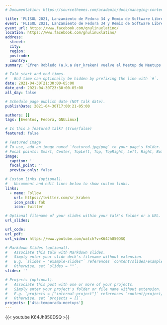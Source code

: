 ```yaml
---
# Documentation: https://sourcethemes.com/academic/docs/managing-content/

title: 'FLISOL 2021, Lanzamiento de Fedora 34 y Remix de Software Libre.'
event: 'FLISOL 2021, Lanzamiento de Fedora 34 y Remix de Software Libre.'
event_url: https://www.facebook.com/gnulinuxlatino/
location: https://www.facebook.com/gnulinuxlatino/
address:
  street:
  city:
  region:
  postcode:
  country:
summary: 'Efren Robledo (a.k.a @sr_kraken) vuelve al Meetup de Meetups para platicarnos toda la experiencia de haber sido parte del Festival Latinoamericano de Instalación de Software Libre 2021. Además nos platicará acerca de lo nuevo que hay en Fedora 34. '

# Talk start and end times.
#   End time can optionally be hidden by prefixing the line with `#`.
date: 2021-04-30T21:30:00-05:00
date_end: 2021-04-30T23:30:00-05:00
all_day: false

# Schedule page publish date (NOT talk date).
publishDate: 2021-04-30T17:00:21-05:00

authors: []
tags: [Eventos, Fedora, GNULinux]

# Is this a featured talk? (true/false)
featured: false

# Featured image
# To use, add an image named `featured.jpg/png` to your page's folder.
# Focal points: Smart, Center, TopLeft, Top, TopRight, Left, Right, BottomLeft, Bottom, BottomRight.
image:
  caption: ''
  focal_point: ''
  preview_only: false

# Custom links (optional).
#   Uncomment and edit lines below to show custom links.
links:
  - name: Follow
    url: https://twitter.com/sr_kraken
    icon_pack: fab
    icon: twitter

# Optional filename of your slides within your talk's folder or a URL.
url_slides:

url_code:
url_pdf:
url_video: https://www.youtube.com/watch?v=K64Jh850DSQ

# Markdown Slides (optional).
#   Associate this talk with Markdown slides.
#   Simply enter your slide deck's filename without extension.
#   E.g. `slides = "example-slides"` references `content/slides/example-slides.md`.
#   Otherwise, set `slides = ""`.
slides: ''

# Projects (optional).
#   Associate this post with one or more of your projects.
#   Simply enter your project's folder or file name without extension.
#   E.g. `projects = ["internal-project"]` references `content/project/deep-learning/index.md`.
#   Otherwise, set `projects = []`.
projects: ['4ta-temporada-meetups']
---
```


{{< youtube K64Jh850DSQ >}}
